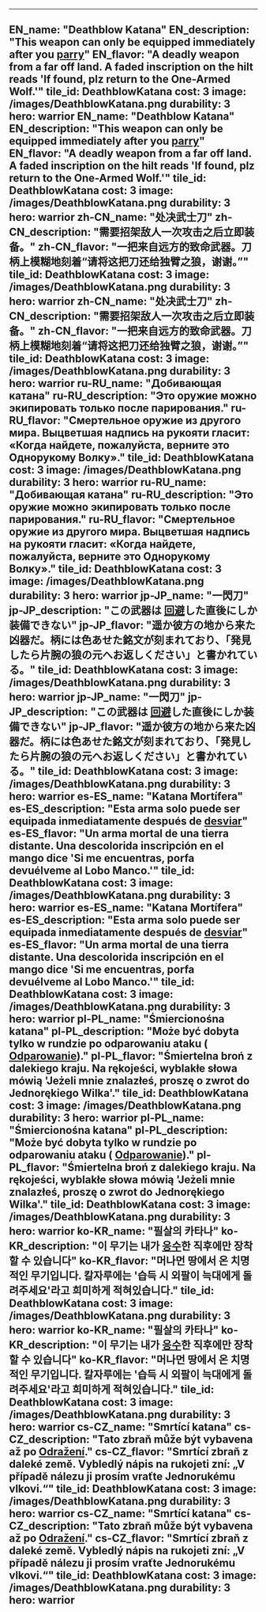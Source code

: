 ---

EN_name: "Deathblow Katana"
EN_description: "This weapon can only be equipped immediately after you  <u>parry</u>"
EN_flavor: "A deadly weapon from a far off land. A faded inscription on the hilt reads 'If found, plz return to the One-Armed Wolf.'"
tile_id: DeathblowKatana
cost: 3
image: /images/DeathblowKatana.png
durability: 3
hero: warrior
EN_name: "Deathblow Katana"
EN_description: "This weapon can only be equipped immediately after you  <u>parry</u>"
EN_flavor: "A deadly weapon from a far off land. A faded inscription on the hilt reads 'If found, plz return to the One-Armed Wolf.'"
tile_id: DeathblowKatana
cost: 3
image: /images/DeathblowKatana.png
durability: 3
hero: warrior
zh-CN_name: "处决武士刀"
zh-CN_description: "需要招架敌人一次攻击之后立即装备。"
zh-CN_flavor: "一把来自远方的致命武器。刀柄上模糊地刻着“请将这把刀还给独臂之狼，谢谢。”"
tile_id: DeathblowKatana
cost: 3
image: /images/DeathblowKatana.png
durability: 3
hero: warrior
zh-CN_name: "处决武士刀"
zh-CN_description: "需要招架敌人一次攻击之后立即装备。"
zh-CN_flavor: "一把来自远方的致命武器。刀柄上模糊地刻着“请将这把刀还给独臂之狼，谢谢。”"
tile_id: DeathblowKatana
cost: 3
image: /images/DeathblowKatana.png
durability: 3
hero: warrior
ru-RU_name: "Добивающая катана"
ru-RU_description: "Это оружие можно экипировать только после парирования."
ru-RU_flavor: "Смертельное оружие из другого мира. Выцветшая надпись на рукояти гласит: «Когда найдете, пожалуйста, верните это Однорукому Волку»."
tile_id: DeathblowKatana
cost: 3
image: /images/DeathblowKatana.png
durability: 3
hero: warrior
ru-RU_name: "Добивающая катана"
ru-RU_description: "Это оружие можно экипировать только после парирования."
ru-RU_flavor: "Смертельное оружие из другого мира. Выцветшая надпись на рукояти гласит: «Когда найдете, пожалуйста, верните это Однорукому Волку»."
tile_id: DeathblowKatana
cost: 3
image: /images/DeathblowKatana.png
durability: 3
hero: warrior
jp-JP_name: "一閃刀"
jp-JP_description: "この武器は <u>回避</u>した直後にしか装備できない"
jp-JP_flavor: "遥か彼方の地から来た凶器だ。柄には色あせた銘文が刻まれており、「発見したら片腕の狼の元へお返しください」と書かれている。"
tile_id: DeathblowKatana
cost: 3
image: /images/DeathblowKatana.png
durability: 3
hero: warrior
jp-JP_name: "一閃刀"
jp-JP_description: "この武器は <u>回避</u>した直後にしか装備できない"
jp-JP_flavor: "遥か彼方の地から来た凶器だ。柄には色あせた銘文が刻まれており、「発見したら片腕の狼の元へお返しください」と書かれている。"
tile_id: DeathblowKatana
cost: 3
image: /images/DeathblowKatana.png
durability: 3
hero: warrior
es-ES_name: "Katana Mortífera"
es-ES_description: "Esta arma solo puede ser equipada inmediatamente después de  <u>desviar</u>"
es-ES_flavor: "Un arma mortal de una tierra distante. Una descolorida inscripción en el mango dice 'Si me encuentras, porfa devuélveme al Lobo Manco.'"
tile_id: DeathblowKatana
cost: 3
image: /images/DeathblowKatana.png
durability: 3
hero: warrior
es-ES_name: "Katana Mortífera"
es-ES_description: "Esta arma solo puede ser equipada inmediatamente después de  <u>desviar</u>"
es-ES_flavor: "Un arma mortal de una tierra distante. Una descolorida inscripción en el mango dice 'Si me encuentras, porfa devuélveme al Lobo Manco.'"
tile_id: DeathblowKatana
cost: 3
image: /images/DeathblowKatana.png
durability: 3
hero: warrior
pl-PL_name: "Śmiercionośna katana"
pl-PL_description: "Może być dobyta tylko w rundzie po odparowaniu ataku ( <u>Odparowanie</u>)."
pl-PL_flavor: "Śmiertelna broń z dalekiego kraju. Na rękojeści, wyblakłe słowa mówią 'Jeżeli mnie znalazłeś, proszę o zwrot do Jednorękiego Wilka'."
tile_id: DeathblowKatana
cost: 3
image: /images/DeathblowKatana.png
durability: 3
hero: warrior
pl-PL_name: "Śmiercionośna katana"
pl-PL_description: "Może być dobyta tylko w rundzie po odparowaniu ataku ( <u>Odparowanie</u>)."
pl-PL_flavor: "Śmiertelna broń z dalekiego kraju. Na rękojeści, wyblakłe słowa mówią 'Jeżeli mnie znalazłeś, proszę o zwrot do Jednorękiego Wilka'."
tile_id: DeathblowKatana
cost: 3
image: /images/DeathblowKatana.png
durability: 3
hero: warrior
ko-KR_name: "필살의 카타나"
ko-KR_description: "이 무기는 내가  <u>응수</u>한 직후에만 장착할 수 있습니다"
ko-KR_flavor: "머나먼 땅에서 온 치명적인 무기입니다. 칼자루에는 '습득 시 외팔이 늑대에게 돌려주세요'라고 희미하게 적혀있습니다."
tile_id: DeathblowKatana
cost: 3
image: /images/DeathblowKatana.png
durability: 3
hero: warrior
ko-KR_name: "필살의 카타나"
ko-KR_description: "이 무기는 내가  <u>응수</u>한 직후에만 장착할 수 있습니다"
ko-KR_flavor: "머나먼 땅에서 온 치명적인 무기입니다. 칼자루에는 '습득 시 외팔이 늑대에게 돌려주세요'라고 희미하게 적혀있습니다."
tile_id: DeathblowKatana
cost: 3
image: /images/DeathblowKatana.png
durability: 3
hero: warrior
cs-CZ_name: "Smrtící katana"
cs-CZ_description: "Tato zbraň může být vybavena až po  <u>Odražení</u>."
cs-CZ_flavor: "Smrtící zbraň z daleké země. Vybledlý nápis na rukojeti zní: „V případě nálezu ji prosím vraťte Jednorukému vlkovi.“"
tile_id: DeathblowKatana
cost: 3
image: /images/DeathblowKatana.png
durability: 3
hero: warrior
cs-CZ_name: "Smrtící katana"
cs-CZ_description: "Tato zbraň může být vybavena až po  <u>Odražení</u>."
cs-CZ_flavor: "Smrtící zbraň z daleké země. Vybledlý nápis na rukojeti zní: „V případě nálezu ji prosím vraťte Jednorukému vlkovi.“"
tile_id: DeathblowKatana
cost: 3
image: /images/DeathblowKatana.png
durability: 3
hero: warrior
---